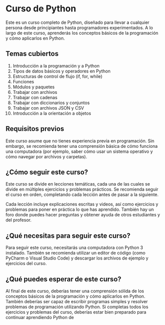 # Curso de Python #
Este es un curso completo de Python, diseñado para llevar a cualquier persona desde principiantes hasta programadores experimentados. A lo largo de este curso, aprenderás los conceptos básicos de la programación y cómo aplicarlos en Python.

## Temas cubiertos ##
1. Introducción a la programación y a Python
2. Tipos de datos básicos y operadores en Python
3. Estructuras de control de flujo (if, for, while)
4. Funciones
5. Módulos y paquetes
6. Trabajar con archivos
7. Trabajar con cadenas
8. Trabajar con diccionarios y conjuntos
9. Trabajar con archivos JSON y CSV
10. Introducción a la orientación a objetos

## Requisitos previos ##
Este curso asume que no tienes experiencia previa en programación. Sin embargo, se recomienda tener una comprensión básica de cómo funciona una computadora (por ejemplo, saber cómo usar un sistema operativo y cómo navegar por archivos y carpetas).

## ¿Cómo seguir este curso? ##
Este curso se divide en lecciones temáticas, cada una de las cuales se divide en múltiples ejercicios y problemas prácticos. Se recomienda seguir el curso en orden, completando cada lección antes de pasar a la siguiente.

Cada lección incluye explicaciones escritas y videos, así como ejercicios y problemas para poner en práctica lo que has aprendido. También hay un foro donde puedes hacer preguntas y obtener ayuda de otros estudiantes y del profesor.

## ¿Qué necesitas para seguir este curso? ##
Para seguir este curso, necesitarás una computadora con Python 3 instalado. También se recomienda utilizar un editor de código (como PyCharm o Visual Studio Code) y descargar los archivos de ejemplo y ejercicios del curso.

## ¿Qué puedes esperar de este curso? ##
Al final de este curso, deberías tener una comprensión sólida de los conceptos básicos de la programación y cómo aplicarlos en Python. También deberías ser capaz de escribir programas simples y resolver problemas de programación utilizando Python. Si completas todos los ejercicios y problemas del curso, deberías estar bien preparado para continuar aprendiendo Python de